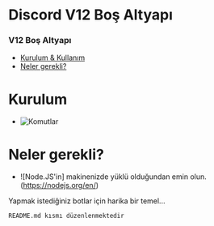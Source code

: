 # Discord V12 Boş Altyapı 

### V12 Boş Altyapı 

- [Kurulum & Kullanım](#kurulum)
- [Neler gerekli?](#Neler-gerekli?)


# Kurulum
* ![Komutlar](#)



# Neler gerekli?
* ![Node.JS'in] makinenizde yüklü olduğundan emin olun.(https://nodejs.org/en/)


Yapmak istediğiniz botlar için harika bir temel...

```README.md kısmı düzenlenmektedir```
